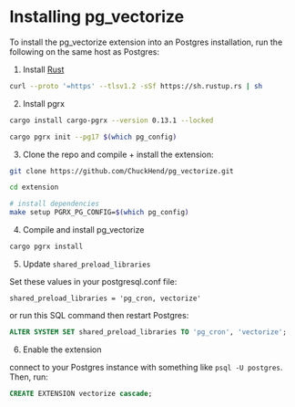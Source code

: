 # Installing pg_vectorize

To install the pg_vectorize extension into an Postgres installation, run the following on the same host as Postgres:

1. Install [Rust](https://www.rust-lang.org/tools/install)

```bash
curl --proto '=https' --tlsv1.2 -sSf https://sh.rustup.rs | sh
```

2. Install pgrx

```bash
cargo install cargo-pgrx --version 0.13.1 --locked

cargo pgrx init --pg17 $(which pg_config)
```

3. Clone the repo and compile + install the extension:

```bash
git clone https://github.com/ChuckHend/pg_vectorize.git

cd extension

# install dependencies
make setup PGRX_PG_CONFIG=$(which pg_config)
```

4. Compile and install pg_vectorize

```bash
cargo pgrx install
```

5. Update `shared_preload_libraries`

Set these values in your postgresql.conf file:

```
shared_preload_libraries = 'pg_cron, vectorize'
```

or run this SQL command then restart Postgres:

```sql
ALTER SYSTEM SET shared_preload_libraries TO 'pg_cron', 'vectorize';
```

6. Enable the extension

connect to your Postgres instance with something like `psql -U postgres`. Then, run:

```sql
CREATE EXTENSION vectorize cascade;
```
